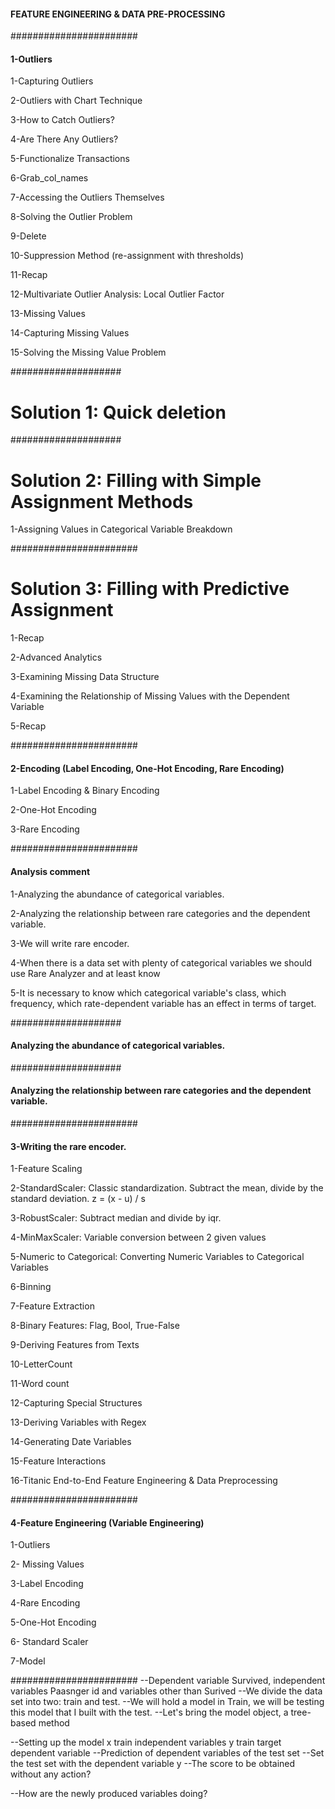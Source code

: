 
#### FEATURE ENGINEERING & DATA PRE-PROCESSING

#######################
#### 1-Outliers

1-Capturing Outliers

2-Outliers with Chart Technique

3-How to Catch Outliers?

4-Are There Any Outliers?

5-Functionalize Transactions

6-Grab_col_names

7-Accessing the Outliers Themselves

8-Solving the Outlier Problem

9-Delete

10-Suppression Method (re-assignment with thresholds)

11-Recap

12-Multivariate Outlier Analysis: Local Outlier Factor

13-Missing Values

14-Capturing Missing Values

15-Solving the Missing Value Problem

####################
# Solution 1: Quick deletion

####################
# Solution 2: Filling with Simple Assignment Methods

1-Assigning Values in Categorical Variable Breakdown

#######################
# Solution 3: Filling with Predictive Assignment

1-Recap

2-Advanced Analytics

3-Examining Missing Data Structure

4-Examining the Relationship of Missing Values with the Dependent Variable

5-Recap

#######################
#### 2-Encoding (Label Encoding, One-Hot Encoding, Rare Encoding)

1-Label Encoding & Binary Encoding

2-One-Hot Encoding

3-Rare Encoding

#######################
#### Analysis comment

1-Analyzing the abundance of categorical variables.

2-Analyzing the relationship between rare categories and the dependent variable. 

3-We will write rare encoder. 

4-When there is a data set with plenty of categorical variables we should use Rare Analyzer and at least know

5-It is necessary to know which categorical variable's class, which frequency, which rate-dependent variable has an effect in terms of target.

####################
#### Analyzing the abundance of categorical variables.

####################
#### Analyzing the relationship between rare categories and the dependent variable.


#######################
#### 3-Writing the rare encoder.

1-Feature Scaling

2-StandardScaler: Classic standardization. Subtract the mean, divide by the standard deviation. z = (x - u) / s

3-RobustScaler: Subtract median and divide by iqr.

4-MinMaxScaler: Variable conversion between 2 given values

5-Numeric to Categorical: Converting Numeric Variables to Categorical Variables

6-Binning

7-Feature Extraction

8-Binary Features: Flag, Bool, True-False

9-Deriving Features from Texts

10-LetterCount

11-Word count

12-Capturing Special Structures

13-Deriving Variables with Regex

14-Generating Date Variables

15-Feature Interactions

16-Titanic End-to-End Feature Engineering & Data Preprocessing

#######################
#### 4-Feature Engineering (Variable Engineering)

1-Outliers

2- Missing Values

3-Label Encoding

4-Rare Encoding

5-One-Hot Encoding

6- Standard Scaler

7-Model

#######################
--Dependent variable Survived, independent variables Paasnger id and variables other than Surived
--We divide the data set into two: train and test.
--We will hold a model in Train, we will be testing this model that I built with the test.
--Let's bring the model object, a tree-based method

--Setting up the model x train independent variables y train target dependent variable
--Prediction of dependent variables of the test set
--Set the test set with the dependent variable y
--The score to be obtained without any action?

--How are the newly produced variables doing?










